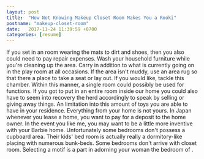 ```yaml
---
layout: post
title:  "How Not Knowing Makeup Closet Room Makes You a Rooki"
postname: "makeup-closet-room"
date:   2017-11-24 11:39:59 +0700
categories: [resume]
---
```

If you set in an room wearing the mats to dirt and shoes, then you also could need to pay repair expenses. Wash your household furniture while you're cleaning up the area. Carry in addition to what is currently going on in the play room at all occasions. If the area isn't muddy, use an area rug so that there a place to take a seat or lay out. If you would like, tackle this chamber. Within this manner, a single room could possibly be used for functions. If you got to put in an entire room inside our home you could also have to seem into recovery the herd accordingly to speak by selling or giving away things. An limitation into this amount of toys you are able to have in your residence. Everything from your home is not yours. In Japan whenever you lease a home, you want to pay for a deposit to the home owner. In the event you like me, you may want to be a little more inventive with your Barbie home. Unfortunately some bedrooms don't possess a cupboard area. Their kids' bed room is actually really a dormitory-like placing with numerous bunk-beds. Some bedrooms don't arrive with closet room. Selecting a motif is a part in adorning your woman the bedroom of .
